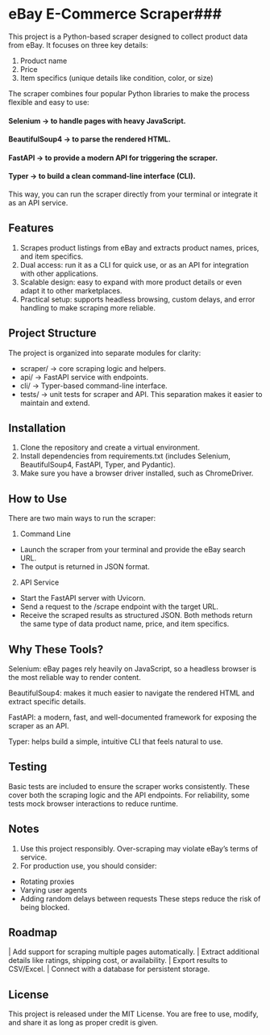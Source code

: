 # eBay E-Commerce Scraper###

This project is a Python-based scraper designed to collect product data from eBay. It focuses on three key details:
1. Product name
2. Price
3. Item specifics (unique details like condition, color, or size)

The scraper combines four popular Python libraries to make the process flexible and easy to use:
#### Selenium → to handle pages with heavy JavaScript.
#### BeautifulSoup4 → to parse the rendered HTML.
#### FastAPI → to provide a modern API for triggering the scraper.
#### Typer → to build a clean command-line interface (CLI).
This way, you can run the scraper directly from your terminal or integrate it as an API service.

## Features

1. Scrapes product listings from eBay and extracts product names, prices, and item specifics.
2. Dual access: run it as a CLI for quick use, or as an API for integration with other applications.
3. Scalable design: easy to expand with more product details or even adapt it to other marketplaces.
4. Practical setup: supports headless browsing, custom delays, and error handling to make scraping more reliable.

## Project Structure

The project is organized into separate modules for clarity:
- scraper/ → core scraping logic and helpers.
- api/ → FastAPI service with endpoints.
- cli/ → Typer-based command-line interface.
- tests/ → unit tests for scraper and API.
This separation makes it easier to maintain and extend.

## Installation

1. Clone the repository and create a virtual environment.
2. Install dependencies from requirements.txt (includes Selenium, BeautifulSoup4, FastAPI, Typer, and Pydantic).
3. Make sure you have a browser driver installed, such as ChromeDriver.

## How to Use

There are two main ways to run the scraper:
1. Command Line
- Launch the scraper from your terminal and provide the eBay search URL.
- The output is returned in JSON format.
2. API Service
- Start the FastAPI server with Uvicorn.
- Send a request to the /scrape endpoint with the target URL.
- Receive the scraped results as structured JSON.
Both methods return the same type of data product name, price, and item specifics.

## Why These Tools?

Selenium: eBay pages rely heavily on JavaScript, so a headless browser is the most reliable way to render content.

BeautifulSoup4: makes it much easier to navigate the rendered HTML and extract specific details.

FastAPI: a modern, fast, and well-documented framework for exposing the scraper as an API.

Typer: helps build a simple, intuitive CLI that feels natural to use.

## Testing

Basic tests are included to ensure the scraper works consistently. These cover both the scraping logic and the API endpoints. For reliability, some tests mock browser interactions to reduce runtime.

## Notes

1. Use this project responsibly. Over-scraping may violate eBay’s terms of service.
2. For production use, you should consider:
- Rotating proxies
- Varying user agents
- Adding random delays between requests
These steps reduce the risk of being blocked.

## Roadmap

| Add support for scraping multiple pages automatically.
| Extract additional details like ratings, shipping cost, or availability.
| Export results to CSV/Excel.
| Connect with a database for persistent storage.

## License

This project is released under the MIT License. You are free to use, modify, and share it as long as proper credit is given.